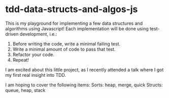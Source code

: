 # tdd-data-structs-and-algos-js

This is my playground for implementing a few data structures and algorithms using Javascript! Each implementation will be done using test-driven development, i.e.:

1) Before writing the code, write a minimal failing test.
2) Write a minimal amount of code to pass that test.
3) Refactor your code.
4) Repeat!

I am excited about this little project, as I recently attended a talk where I got my first real insight into TDD. 

I am hoping to cover the following items:
Sorts: heap, merge, quick
Structs: queue, heap, stack
